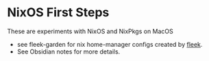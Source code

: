 # NixOS First Steps

These are experiments with NixOS and NixPkgs on MacOS

- see fleek-garden for nix home-manager configs created by [fleek](https://github.com/ublue-os/fleek).
- See Obsidian notes for more details.

